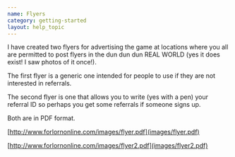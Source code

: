 ```yaml
---
name: Flyers
category: getting-started
layout: help_topic
---
```

I have created two flyers for advertising the game at locations where you all are permitted to post flyers in the dun dun dun REAL WORLD (yes it does exist! I saw photos of it once!).  
  
The first flyer is a generic one intended for people to use if they are not interested in referrals.  
  
The second flyer is one that allows you to write (yes with a pen) your referral ID so perhaps you get some referrals if someone signs up.  
  
Both are in PDF format.  
  
[http://www.forlornonline.com/images/flyer.pdf](images/flyer.pdf)  
  
[http://www.forlornonline.com/images/flyer2.pdf](images/flyer2.pdf)